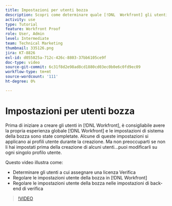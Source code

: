 ```yaml
---
title: Impostazioni per utenti bozza
description: Scopri come determinare quale [!DNL  Workfront] gli utenti ricevono una licenza di verifica, quindi modificano le impostazioni utente in entrambi [!DNL Workfront] e le impostazioni back-end.
activity: use
type: Tutorial
feature: Workfront Proof
role: User, Admin
level: Intermediate
team: Technical Marketing
thumbnail: 335126.png
jira: KT-8826
exl-id: d055825a-712c-426c-8803-37bb6105ce9f
doc-type: video
source-git-commit: 6c31f8d2e98ad8cd1880cd03ec0b0e6c0fd9ec09
workflow-type: tm+mt
source-wordcount: '111'
ht-degree: 0%

---
```


# Impostazioni per utenti bozza

Prima di iniziare a creare gli utenti in [!DNL  Workfront], è consigliabile avere la propria esperienza globale [!DNL Workfront] e le impostazioni di sistema della bozza sono state completate. Alcune di queste impostazioni si applicano ai profili utente durante la creazione. Ma non preoccuparti se non li hai impostati prima della creazione di alcuni utenti...puoi modificarli su ogni singolo profilo utente.


Questo video illustra come:

* Determinare gli utenti a cui assegnare una licenza Verifica
* Regolare le impostazioni utente della bozza in [!DNL  Workfront]
* Regolare le impostazioni utente della bozza nelle impostazioni di back-end di verifica

>[!VIDEO](https://video.tv.adobe.com/v/335126/?quality=12&learn=on)

<!--
Lean More URLs
-->
